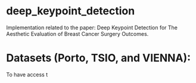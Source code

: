 # deep_keypoint_detection
Implementation related to the paper: Deep Keypoint Detection for The Aesthetic Evaluation of Breast Cancer Surgery Outcomes.


# Datasets (Porto, TSIO, and VIENNA): 
To have access t
